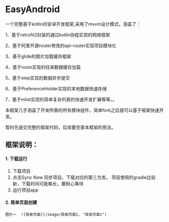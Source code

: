 # EasyAndroid
一个完整基于kotlin的安卓开发框架,采用了mvvm设计模式。涵盖了：

1、基于retrofit2封装的通过kotlin协程实现的网络框架

2、基于阿里开源router修改的api-router实现项目模块化

3、基于glide的图片加载缓存框架 

4、基于room实现的往来数据缓存加载 

5、基于step实现的数据异步提交 

6、基于PreferenceHolder实现的本地数据快速存储 

7、基于mlist实现的简单复杂列表的快速开发扩展等等。。 

本框架几乎涵盖了开发所需的所有模块组件。简单fork之后就可以基于框架快速开发。

暂时先提交完整的框架代码，后续要完善本框架的用法。

## 框架说明：

#### 1. 下载运行
 1. 下载项目
 2. 点击Sync Now 同步项目，下载对应的第三方库， 项目使用的gradle比较新，下载时间可能略长，要耐心等待
 3. 运行项目app
 
#### 2. 简单页面创建
    图片一  ![简单页面](/image/简单页面1, "简单页面1")





